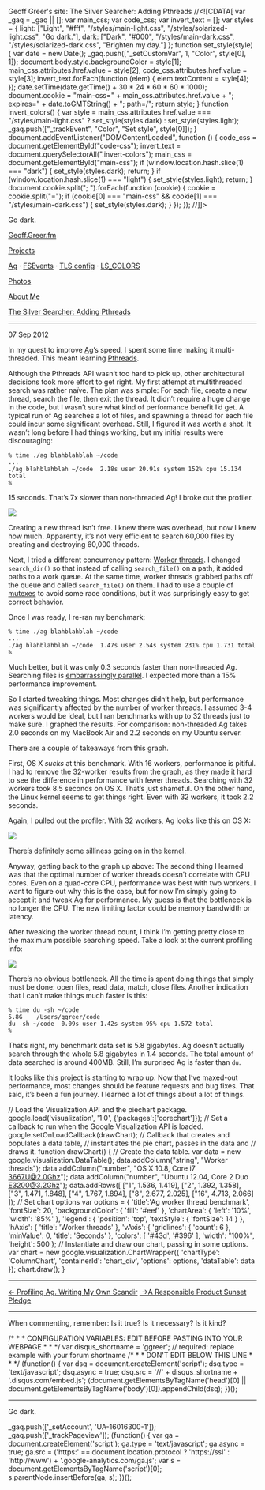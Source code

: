  Geoff Greer's site: The Silver Searcher: Adding Pthreads                //<!\[CDATA\[ var \_gaq = \_gaq || \[\]; var main\_css; var code\_css; var invert\_text = \[\]; var styles = { light: \["Light", "#fff", "/styles/main-light.css", "/styles/solarized-light.css", "Go dark."\], dark: \["Dark", "#000", "/styles/main-dark.css", "/styles/solarized-dark.css", "Brighten my day."\] }; function set\_style(style) { var date = new Date(); \_gaq.push(\["\_setCustomVar", 1, "Color", style\[0\], 1\]); document.body.style.backgroundColor = style\[1\]; main\_css.attributes.href.value = style\[2\]; code\_css.attributes.href.value = style\[3\]; invert\_text.forEach(function (elem) { elem.textContent = style\[4\]; }); date.setTime(date.getTime() + 30 \* 24 \* 60 \* 60 \* 1000); document.cookie = "main-css=" + main\_css.attributes.href.value + "; expires=" + date.toGMTString() + "; path=/"; return style; } function invert\_colors() { var style = main\_css.attributes.href.value === "/styles/main-light.css" ? set\_style(styles.dark) : set\_style(styles.light); \_gaq.push(\["\_trackEvent", "Color", "Set style", style\[0\]\]); } document.addEventListener("DOMContentLoaded", function () { code\_css = document.getElementById("code-css"); invert\_text = document.querySelectorAll(".invert-colors"); main\_css = document.getElementById("main-css"); if (window.location.hash.slice(1) === "dark") { set\_style(styles.dark); return; } if (window.location.hash.slice(1) === "light") { set\_style(styles.light); return; } document.cookie.split("; ").forEach(function (cookie) { cookie = cookie.split("="); if (cookie\[0\] === "main-css" && cookie\[1\] === "/styles/main-dark.css") { set\_style(styles.dark); } }); }); //\]\]> 

Go dark.

[Geoff.Greer.fm](/)

[Projects](/projects/)

[Ag](/ag/) · [FSEvents](/fsevents/) · [TLS config](/ciphersuite/) · [LS\_COLORS](/lscolors/)

[Photos](/photos/)

[About Me](/about/)

[The Silver Searcher: Adding Pthreads](/2012/09/07/the-silver-searcher-adding-pthreads/)

* * *

07 Sep 2012

In my quest to improve [Ag](https://github.com/ggreer/the_silver_searcher/)’s speed, I spent some time making it multi-threaded. This meant learning [Pthreads](http://en.wikipedia.org/wiki/POSIX_Threads).

Although the Pthreads API wasn’t too hard to pick up, other architectural decisions took more effort to get right. My first attempt at multithreaded search was rather naïve. The plan was simple: For each file, create a new thread, search the file, then exit the thread. It didn’t require a huge change in the code, but I wasn’t sure what kind of performance benefit I’d get. A typical run of Ag searches a lot of files, and spawning a thread for each file could incur some significant overhead. Still, I figured it was worth a shot. It wasn’t long before I had things working, but my initial results were discouraging:

```text
% time ./ag blahblahblah ~/code
...
./ag blahblahblah ~/code  2.18s user 20.91s system 152% cpu 15.134 total
%
```

15 seconds. That’s 7x slower than non-threaded Ag! I broke out the profiler.

[![](/images/ag_profile_thread_per_file.png)](/images/ag_profile_thread_per_file.png)

Creating a new thread isn’t free. I knew there was overhead, but now I knew how much. Apparently, it’s not very efficient to search 60,000 files by creating and destroying 60,000 threads.

Next, I tried a different concurrency pattern: [Worker threads](http://en.wikipedia.org/wiki/Thread_pool_pattern). I changed `search_dir()` so that instead of calling `search_file()` on a path, it added paths to a work queue. At the same time, worker threads grabbed paths off the queue and called `search_file()` on them. I had to use a couple of [mutexes](http://en.wikipedia.org/wiki/Lock_%28computer_science%29) to avoid some race conditions, but it was surprisingly easy to get correct behavior.

Once I was ready, I re-ran my benchmark:

```text
% time ./ag blahblahblah ~/code
...
./ag blahblahblah ~/code  1.47s user 2.54s system 231% cpu 1.731 total
%
```

Much better, but it was only 0.3 seconds faster than non-threaded Ag. Searching files is [embarrassingly parallel](http://en.wikipedia.org/wiki/Embarrassingly_parallel). I expected more than a 15% performance improvement.

So I started tweaking things. Most changes didn’t help, but performance was significantly affected by the number of worker threads. I assumed 3-4 workers would be ideal, but I ran benchmarks with up to 32 threads just to make sure. I graphed the results. For comparison: non-threaded Ag takes 2.0 seconds on my MacBook Air and 2.2 seconds on my Ubuntu server.

There are a couple of takeaways from this graph.

First, OS X _sucks_ at this benchmark. With 16 workers, performance is pitiful. I had to remove the 32-worker results from the graph, as they made it hard to see the difference in performance with fewer threads. Searching with 32 workers took 8.5 seconds on OS X. That’s just shameful. On the other hand, the Linux kernel seems to get things right. Even with 32 workers, it took 2.2 seconds.

Again, I pulled out the profiler. With 32 workers, Ag looks like this on OS X:

[![](/images/ag_profile_os_x_32_threads.png)](/images/ag_profile_os_x_32_threads.png)

There’s definitely some silliness going on in the kernel.

Anyway, getting back to the graph up above: The second thing I learned was that the optimal number of worker threads doesn’t correlate with CPU cores. Even on a quad-core CPU, performance was best with two workers. I want to figure out why this is the case, but for now I’m simply going to accept it and tweak Ag for performance. My guess is that the bottleneck is no longer the CPU. The new limiting factor could be memory bandwidth or latency.

After tweaking the worker thread count, I think I’m getting pretty close to the maximum possible searching speed. Take a look at the current profiling info:

[![](/images/ag_profile_thread_workers.png)](/images/ag_profile_thread_workers.png)

There’s no obvious bottleneck. All the time is spent doing things that simply must be done: open files, read data, match, close files. Another indication that I can’t make things much faster is this:

```text
% time du -sh ~/code
5.8G	/Users/ggreer/code
du -sh ~/code  0.09s user 1.42s system 95% cpu 1.572 total
%
```

That’s right, my benchmark data set is 5.8 gigabytes. Ag doesn’t actually search through the whole 5.8 gigabytes in 1.4 seconds. The total amount of data searched is around 400MB. Still, I’m surprised Ag is faster than `du`.

It looks like this project is starting to wrap up. Now that I’ve maxed-out performance, most changes should be feature requests and bug fixes. That said, it’s been a fun journey. I learned a lot of things about a lot of things.

// Load the Visualization API and the piechart package. google.load('visualization', '1.0', {'packages':\['corechart'\]}); // Set a callback to run when the Google Visualization API is loaded. google.setOnLoadCallback(drawChart); // Callback that creates and populates a data table, // instantiates the pie chart, passes in the data and // draws it. function drawChart() { // Create the data table. var data = new google.visualization.DataTable(); data.addColumn("string", "Worker threads"); data.addColumn("number", "OS X 10.8, Core i7 3667U@2.0Ghz"); data.addColumn("number", "Ubuntu 12.04, Core 2 Duo E3200@3.2Ghz"); data.addRows(\[ \["1", 1.536, 1.419\], \["2", 1.392, 1.358\], \["3", 1.471, 1.848\], \["4", 1.767, 1.894\], \["8", 2.677, 2.025\], \["16", 4.713, 2.066\] \]); // Set chart options var options = { 'title':'Ag worker thread benchmark', 'fontSize': 20, 'backgroundColor': { 'fill': '#eef' }, 'chartArea': { 'left': '10%', 'width': '85%' }, 'legend': { 'position': 'top', 'textStyle': { 'fontSize': 14 } }, 'hAxis': { 'title': 'Worker threads' }, 'vAxis': { 'gridlines': { 'count': 6 }, 'minValue': 0, 'title': 'Seconds' }, 'colors': \[ '#43d', '#396' \], 'width': "100%", 'height': 500 }; // Instantiate and draw our chart, passing in some options. var chart = new google.visualization.ChartWrapper({ 'chartType': 'ColumnChart', 'containerId': 'chart\_div', 'options': options, 'dataTable': data }); chart.draw(); }

* * *

[← Profiling Ag. Writing My Own Scandir](/2012/09/03/profiling-ag-writing-my-own-scandir/) [ →A Responsible Product Sunset Pledge](/2012/09/19/a-responsible-product-sunset-pledge/)

* * *

When commenting, remember: Is it true? Is it necessary? Is it kind?

/\* \* \* CONFIGURATION VARIABLES: EDIT BEFORE PASTING INTO YOUR WEBPAGE \* \* \*/ var disqus\_shortname = 'ggreer'; // required: replace example with your forum shortname /\* \* \* DON'T EDIT BELOW THIS LINE \* \* \*/ (function() { var dsq = document.createElement('script'); dsq.type = 'text/javascript'; dsq.async = true; dsq.src = '//' + disqus\_shortname + '.disqus.com/embed.js'; (document.getElementsByTagName('head')\[0\] || document.getElementsByTagName('body')\[0\]).appendChild(dsq); })();

* * *

Go dark.

\_gaq.push(\['\_setAccount', 'UA-16016300-1'\]); \_gaq.push(\['\_trackPageview'\]); (function() { var ga = document.createElement('script'); ga.type = 'text/javascript'; ga.async = true; ga.src = ('https:' == document.location.protocol ? 'https://ssl' : 'http://www') + '.google-analytics.com/ga.js'; var s = document.getElementsByTagName('script')\[0\]; s.parentNode.insertBefore(ga, s); })();
